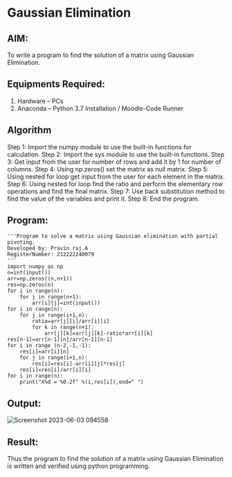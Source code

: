 # Gaussian Elimination

## AIM:
To write a program to find the solution of a matrix using Gaussian Elimination.

## Equipments Required:
1. Hardware – PCs
2. Anaconda – Python 3.7 Installation / Moodle-Code Runner

## Algorithm
Step 1: Import the numpy module to use the built-in functions for calculation.
Step 2: Import the sys module to use the built-in functions.
Step 3: Get input from the user for number of rows and add it by 1 for number of columns.
Step 4: Using np.zeros() set the matrix as null matrix.
Step 5: Using nested for loop get input from the user for each element in the matrix.
Step 6: Using nested for loop find the ratio and perform the elementary row operations and find the final matrix.
Step 7: Use back substitution method to find the value of the variables and print it.
Step 8: End the program.

## Program:
```
'''Program to solve a matrix using Gaussian elimination with partial pivoting.
Developed by: Pravin raj.A
RegisterNumber: 212222240079
'''
import numpy as np
n=int(input())
arr=np.zeros((n,n+1))
res=np.zeros(n)
for i in range(n):
    for j in range(n+1):
        arr[i][j]=int(input())
for i in range(n):
    for j in range(i+1,n):
        ratio=arr[j][i]/arr[i][i]
        for k in range(n+1):
            arr[j][k]=arr[j][k]-ratio*arr[i][k]
res[n-1]=arr[n-1][n]/arr[n-1][n-1]
for i in range (n-2,-1,-1):
    res[i]=arr[i][n]
    for j in range(i+1,n):
        res[i]=res[i]-arr[i][j]*res[j]
    res[i]=res[i]/arr[i][i]
for i in range(n):
    print("X%d = %0.2f" %(i,res[i]),end=" ")
```

## Output:
![Screenshot 2023-06-03 094558](https://github.com/Apravinraj/Gaussian/assets/118707879/48e5cbd1-5fd0-4afb-b94d-da7edb889a15)

## Result:
Thus the program to find the solution of a matrix using Gaussian Elimination is written and verified using python programming.


